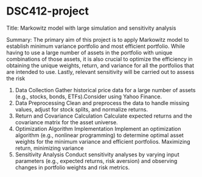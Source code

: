 # DSC412-project

Title: Markowitz model with large simulation and sensitivity analysis

Summary: The primary aim of this project is to apply Markowitz model to establish
minimum variance portfolio and most efficient portfolio. While having to use a large
number of assets in the portfolio with unique combinations of those assets, it is also
crucial to optimize the efficiency in obtaining the unique weights, return, and variance
for all the portfolios that are intended to use. Lastly, relevant sensitivity will be carried
out to assess the risk

1. Data Collection
Gather historical price data for a large number of assets (e.g., stocks, bonds, ETFs).Consider using Yahoo Finance.
2. Data Preprocessing
Clean and preprocess the data to handle missing values, adjust for stock splits, and normalize returns.
3. Return and Covariance Calculation
Calculate expected returns and the covariance matrix for the asset universe.
4. Optimization Algorithm Implementation
Implement an optimization algorithm (e.g., nonlinear programming) to determine optimal asset weights for the minimum variance and efficient portfolios. Maximizing return, minimizing variance
5. Sensitivity Analysis
Conduct sensitivity analyses by varying input parameters (e.g., expected returns, risk aversion) and observing changes in portfolio weights and risk metrics.
